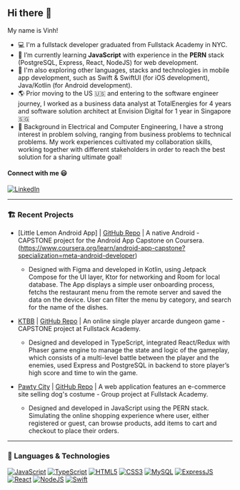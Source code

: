 ## Hi there 👋

My name is Vinh!
- :computer: I'm a fullstack developer graduated from Fullstack Academy in NYC.
- :rocket: I’m currently learning **JavaScript** with experience in the **PERN** stack (PostgreSQL, Express, React, NodeJS) for web development.
- :rocket: I'm also exploring other languages, stacks and technologies in mobile app development, such as Swift & SwiftUI (for iOS development), Java/Kotlin (for Android development).
- :earth_americas: Prior moving to the US :us: and entering to the software engineer journey, I worked as a business data analyst at TotalEnergies for 4 years and software solution architect at Envision Digital for 1 year in Singapore :singapore:
- :rainbow: Background in Electrical and Computer Engineering, I have a strong interest in problem solving, ranging from business problems to technical problems. My work experiences cultivated my collaboration skills, working together with different stakeholders in order to reach the best solution for a sharing ultimate goal! 

#### Connect with me :smiley:

[![LinkedIn](https://user-images.githubusercontent.com/7027300/164305134-9c3018ac-b6ea-47fd-a4af-d93f8c90c0d9.png)](https://www.linkedin.com/in/buuvinhpro/)

---

### 🏗️ Recent Projects
- [Little Lemon Android App] | [GitHub Repo](https://github.com/vinhbuutang/LittleLemon) | A native Android - CAPSTONE project for the Android App Capstone on Coursera. (https://www.coursera.org/learn/android-app-capstone?specialization=meta-android-developer)
  - Designed with Figma and developed in Kotlin, using Jetpack Compose for the UI layer, Ktor for networking and Room for local database. The App displays a simple user onboarding process, fetchs the restaurant menu from the remote server and saved the data on the device. User can filter the menu by category, and search for the name of the dishes.

- [KTBB](https://killthebigbad.herokuapp.com/) | [GitHub Repo](https://github.com/CapstoneTeamXI/KTBB) | An online single player arcarde dungeon game - CAPSTONE project at Fullstack Academy.
  - Designed and developed in TypeScript, integrated React/Redux with Phaser game engine to manage the state and logic of the gameplay, which consists of a multi-level battle between the player and the enemies, used Express and PostgreSQL in backend to store player’s high score and time to win the game.

- [Pawty City](https://pawty-city.herokuapp.com/) | [GitHub Repo](https://github.com/Oshawott-Action-Team/Grace-Shopper) | A web application features an e-commerce site selling dog's costume - Group project at Fullstack Academy.
  - Designed and developed in JavaScript using the PERN stack. Simulating the online shopping experience where user, either registered or guest, can browse products, add items to cart and checkout to place their orders.

---

### 📖 Languages & Technologies

[![JavaScript](https://camo.githubusercontent.com/9d07c04bdd98c662d5df9d4e1cc1de8446ffeaebca330feb161f1fb8e1188204/68747470733a2f2f696d672e736869656c64732e696f2f62616467652f4a6176615363726970742d4637444631453f7374796c653d666f722d7468652d6261646765266c6f676f3d6a617661736372697074266c6f676f436f6c6f723d626c61636b)](https://developer.mozilla.org/en-US/docs/Web/JavaScript)
[![TypeScript](https://camo.githubusercontent.com/6cf9abe9d706421df40ff4feff208a5728df2b77f9eb21f24d09df00a0d69203/68747470733a2f2f696d672e736869656c64732e696f2f62616467652f547970655363726970742d3030374143433f7374796c653d666f722d7468652d6261646765266c6f676f3d74797065736372697074266c6f676f436f6c6f723d7768697465)](https://www.typescriptlang.org/docs/)
[![HTML5](https://camo.githubusercontent.com/d63d473e728e20a286d22bb2226a7bf45a2b9ac6c72c59c0e61e9730bfe4168c/68747470733a2f2f696d672e736869656c64732e696f2f62616467652f48544d4c352d4533344632363f7374796c653d666f722d7468652d6261646765266c6f676f3d68746d6c35266c6f676f436f6c6f723d7768697465)](https://developer.mozilla.org/en-US/docs/Glossary/HTML5)
[![CSS3](https://camo.githubusercontent.com/3a0f693cfa032ea4404e8e02d485599bd0d192282b921026e89d271aaa3d7565/68747470733a2f2f696d672e736869656c64732e696f2f62616467652f435353332d3135373242363f7374796c653d666f722d7468652d6261646765266c6f676f3d63737333266c6f676f436f6c6f723d7768697465)](https://developer.mozilla.org/en-US/docs/Web/CSS)
[![MySQL](https://camo.githubusercontent.com/988b23566a8e239f9717abbed64d36834115c8a8c7082a71c358e04f47f8398c/68747470733a2f2f696d672e736869656c64732e696f2f62616467652f4d7953514c2d3030303030463f7374796c653d666f722d7468652d6261646765266c6f676f3d6d7973716c266c6f676f436f6c6f723d7768697465)](https://dev.mysql.com/doc/)
[![ExpressJS](https://camo.githubusercontent.com/6f61ce982d7a61713d63c947148300012945bd4a4cafb8b9313e2426c5a1f273/68747470733a2f2f696d672e736869656c64732e696f2f62616467652f457870726573732e6a732d3430344435393f7374796c653d666f722d7468652d6261646765)](https://expressjs.com/)
[![React](https://camo.githubusercontent.com/268ac512e333b69600eb9773a8f80b7a251f4d6149642a50a551d4798183d621/68747470733a2f2f696d672e736869656c64732e696f2f62616467652f52656163742d3230323332413f7374796c653d666f722d7468652d6261646765266c6f676f3d7265616374266c6f676f436f6c6f723d363144414642)](https://reactjs.org/docs/getting-started.html)
[![NodeJS](https://camo.githubusercontent.com/dfc69d704694f22168bea3d84584663777fa5301dcad5bbcb5459b336da8d554/68747470733a2f2f696d672e736869656c64732e696f2f62616467652f4e6f64652e6a732d3433383533443f7374796c653d666f722d7468652d6261646765266c6f676f3d6e6f64652e6a73266c6f676f436f6c6f723d7768697465)](https://nodejs.org/en/docs/)
[![Swift](https://camo.githubusercontent.com/e3db7e57046004f1b1d0b35aa46cf739c930af9cf8376383db436a8dec7dd3cf/68747470733a2f2f696d672e736869656c64732e696f2f62616467652f2d53776966742d4431354633433f7374796c653d666c61742d737175617265266c6f676f3d5377696674266c6f676f436f6c6f723d7768697465)](https://developer.apple.com/documentation/swift)

